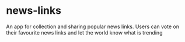 # news-links
An app for collection and sharing popular news links. Users can vote on their favourite news links and let the world know what is trending
